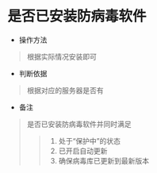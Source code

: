 # 是否已安装防病毒软件
- 操作方法
> 根据实际情况安装即可


- 判断依据
> 根据对应的服务器是否有

- 备注
> 是否已安装防病毒软件并同时满足
>> 1. 处于“保护中”的状态
>> 2. 已开启自动更新
>> 3. 确保病毒库已更新到最新版本